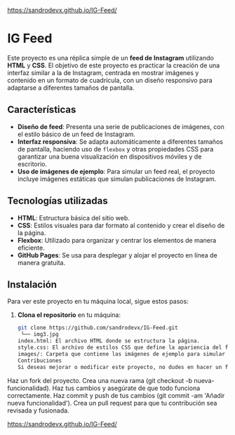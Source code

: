 https://sandrodevx.github.io/IG-Feed/

# IG Feed

Este proyecto es una réplica simple de un **feed de Instagram** utilizando **HTML** y **CSS**. El objetivo de este proyecto es practicar la creación de una interfaz similar a la de Instagram, centrada en mostrar imágenes y contenido en un formato de cuadrícula, con un diseño responsivo para adaptarse a diferentes tamaños de pantalla.

## Características

- **Diseño de feed**: Presenta una serie de publicaciones de imágenes, con el estilo básico de un feed de Instagram.
- **Interfaz responsiva**: Se adapta automáticamente a diferentes tamaños de pantalla, haciendo uso de `flexbox` y otras propiedades CSS para garantizar una buena visualización en dispositivos móviles y de escritorio.
- **Uso de imágenes de ejemplo**: Para simular un feed real, el proyecto incluye imágenes estáticas que simulan publicaciones de Instagram.

## Tecnologías utilizadas

- **HTML**: Estructura básica del sitio web.
- **CSS**: Estilos visuales para dar formato al contenido y crear el diseño de la página.
- **Flexbox**: Utilizado para organizar y centrar los elementos de manera eficiente.
- **GitHub Pages**: Se usa para desplegar y alojar el proyecto en línea de manera gratuita.

## Instalación

Para ver este proyecto en tu máquina local, sigue estos pasos:

1. **Clona el repositorio** en tu máquina:
   ```bash
   git clone https://github.com/sandrodevx/IG-Feed.git
    └── img3.jpg
   index.html: El archivo HTML donde se estructura la página.
   style.css: El archivo de estilos CSS que define la apariencia del feed y la organización de los elementos.
   images/: Carpeta que contiene las imágenes de ejemplo para simular el contenido del feed.
   Contribuciones
   Si deseas mejorar o modificar este proyecto, no dudes en hacer un fork de este repositorio y crear un pull request. Todas las contribuciones son bienvenidas.
   ```

Haz un fork del proyecto.
Crea una nueva rama (git checkout -b nueva-funcionalidad).
Haz tus cambios y asegúrate de que todo funciona correctamente.
Haz commit y push de tus cambios (git commit -am 'Añadir nueva funcionalidad').
Crea un pull request para que tu contribución sea revisada y fusionada.

https://sandrodevx.github.io/IG-Feed/
